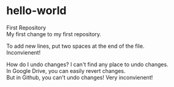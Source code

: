 # hello-world
First Repository  
My first change to my first repository.  

To add new lines, put two spaces at the end of the file.  
Inconvienent!  

How do I undo changes?
I can't find any place to undo changes.  
In Google Drive, you can easily revert changes.  
But in Github, you can't undo changes!
Very inconvienent!
